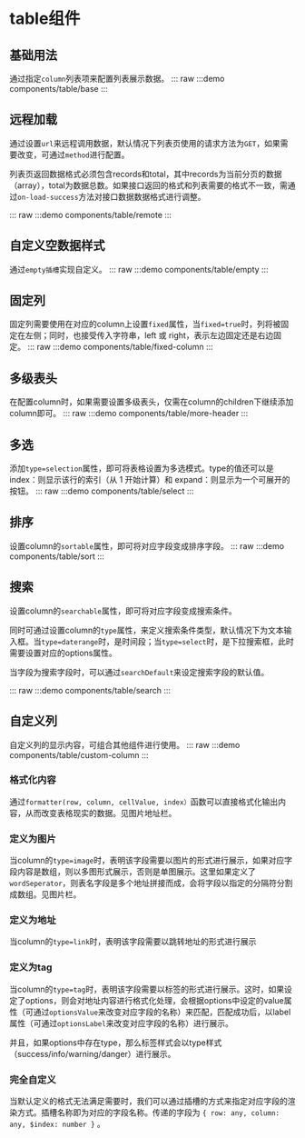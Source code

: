 # table组件
## 基础用法
通过指定`column`列表项来配置列表展示数据。
::: raw
:::demo 
components/table/base
:::

## 远程加载
通过设置`url`来远程调用数据，默认情况下列表页使用的请求方法为`GET`，如果需要改变，可通过`method`进行配置。

列表页返回数据格式必须包含records和total，其中records为当前分页的数据（array），total为数据总数。如果接口返回的格式和列表需要的格式不一致，需通过`on-load-success`方法对接口数据数据格式进行调整。

::: raw
:::demo
components/table/remote
:::

## 自定义空数据样式
通过`empty插槽`实现自定义。
::: raw
:::demo
components/table/empty
:::

## 固定列
固定列需要使用在对应的column上设置`fixed`属性，当`fixed=true`时，列将被固定在左侧；同时，也接受传入字符串，left 或 right，表示左边固定还是右边固定。
::: raw
:::demo
components/table/fixed-column
:::

## 多级表头
在配置column时，如果需要设置多级表头，仅需在column的children下继续添加column即可。
::: raw
:::demo
components/table/more-header
:::

## 多选
添加`type=selection`属性，即可将表格设置为多选模式。type的值还可以是index：则显示该行的索引（从 1 开始计算）和  expand：则显示为一个可展开的按钮。
::: raw
:::demo
components/table/select
:::

## 排序
设置column的`sortable`属性，即可将对应字段变成排序字段。
::: raw
:::demo
components/table/sort
:::

## 搜索
设置column的`searchable`属性，即可将对应字段变成搜索条件。

同时可通过设置column的`type`属性，来定义搜索条件类型，默认情况下为文本输入框。当`type=daterange`时，是时间段；当`type=select`时，是下拉搜索框，此时需要设置对应的options属性。

当字段为搜索字段时，可以通过`searchDefault`来设定搜索字段的默认值。

::: raw
:::demo
components/table/search
:::

## 自定义列
自定义列的显示内容，可组合其他组件进行使用。
::: raw
:::demo
components/table/custom-column
:::

### 格式化内容
通过`formatter(row, column, cellValue, index）`函数可以直接格式化输出内容，从而改变表格现实的数据。见图片地址栏。

### 定义为图片
当column的`type=image`时，表明该字段需要以图片的形式进行展示，如果对应字段内容是数组，则以多图形式展示，否则是单图展示。这里如果定义了`wordSeperator`，则表名字段是多个地址拼接而成，会将字段以指定的分隔符分割成数组。见图片栏。

### 定义为地址
当column的`type=link`时，表明该字段需要以跳转地址的形式进行展示

### 定义为tag
当column的`type=tag`时，表明该字段需要以标签的形式进行展示。这时，如果设定了options，则会对地址内容进行格式化处理，会根据options中设定的value属性（可通过`optionsValue`来改变对应字段的名称）来匹配，匹配成功后，以label属性（可通过`optionsLabel`来改变对应字段的名称）进行展示。

并且，如果options中存在type，那么标签样式会以type样式（success/info/warning/danger）进行展示。

### 完全自定义
当默认定义的格式无法满足需要时，我们可以通过插槽的方式来指定对应字段的渲染方式。插槽名称即为对应的字段名称。传递的字段为 `{ row: any, column: any, $index: number }` 。

